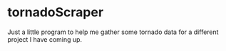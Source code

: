 # tornadoScraper
Just a little program to help me gather some tornado data for a different project I have coming up. 
